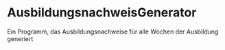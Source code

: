 # AusbildungsnachweisGenerator
 Ein Programm, das Ausbildungsnachweise für alle Wochen der Ausbildung generiert
